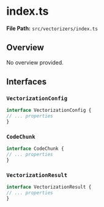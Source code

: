 # index.ts

**File Path:** `src/vectorizers/index.ts`

## Overview

No overview provided.

## Interfaces

### `VectorizationConfig`

```typescript
interface VectorizationConfig {
// ... properties
}
```

### `CodeChunk`

```typescript
interface CodeChunk {
// ... properties
}
```

### `VectorizationResult`

```typescript
interface VectorizationResult {
// ... properties
}
```

